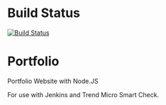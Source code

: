 # Build Status
[![Build Status](http://18.191.240.190/buildStatus/icon?job=Portfolio-Build/master)](http://18.191.240.190/job/Portfolio-Build/master)


# Portfolio
Portfolio Website with Node.JS

For use with Jenkins and Trend Micro Smart Check.